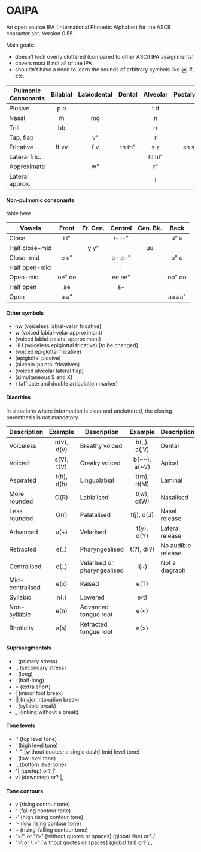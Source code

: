 # OAIPA
An open source IPA (International Phonetic Alphabet) for the ASCII character set.
Version 0.55.

Main goals:
- doesn't look overly cluttered (compared to other ASCII IPA assignments)
- covers most if not all of the IPA
- shouldn't have a need to learn the sounds of arbitrary symbols like @, #, etc.

Pulmonic Consonants | Bilabial | Labiodental | Dental | Alveolar | Postalveolar | Retroflex | Palatal | Velar | Uvular | Pharyngeal | Glottal
---             | :---: | :---: |  :---:  |  :---:  |  :---:  |  :---:  | :---: | :---: | :---: | :---: | :---:
Plosive         | p  b  |       |         | t   d   |         | T   D   | c  gj | k  g  | q  G  |       | ?
Nasal           |    m  |    mg |         |     n   |         |     nn  |    nj |    ng |    N  |       |
Trill           |    bb |       |         |     rr  |         |         |       |       |    rX |       |
Tap, flap       |       |    v" |         |     r   |         |     RL  |       |       |       |       |
Fricative       | ff vv | f  v  | th  th" | s   z   | sh  sh" | sz  sz" | SJ ZJ | x  x" | X  X" | h- ?? | h  H
Lateral fric.   |       |       |         | hl  hl" |         |         |       |       |       |       |
Approximate     |       |    w" |         |     r"  |         |     R"  |    j  |    W" |       |       |
Lateral approx. |       |       |         |     l   |         |     ll  |    J  |    L  |       |       |

#### Non-pulmonic consonants
table here

Vowels | Front | Fr. Cen. | Central | Cen. Bk. | Back
---            |  :---:  |  :---:  |  :---:  |  :---:  |  :---:
Close          | i   i"  |         | i-  i-" |         | u"  u
Half close-mid |         | y   y"  |         |     uu  |
Close-mid      | e   e"  |         | e-  e-" |         | o"  o
Half open-mid  |         |         |     '   |         |
Open-mid       | oe" oe  |         | ee  ee" |         | oo" oo
Half open      |     ae  |         |     a-  |         |
Open           | a   a"  |         |         |         | aa  aa"

#### Other symbols
- hw (voiceless labial-velar fricative)
- w (voiced labial-velar approximant)
- (voiced labial-palatal approximant)
- HH (voiceless epiglottal fricative) [to be changed]
- (voiced epiglottal fricative)
- (epiglottal plosive)
- (alveolo-palatal fricatives)
- (voiced alveolar lateral flap)
- (simultaneous S and X)
- ) (afficate and double articulation marker)

#### Diacritics
In situations where information is clear and uncluttered, the closing parenthesis is not mandatory.

Description | Example | Description | Example | Description | Example
--- | :---: | --- | :---: | --- | :---:
Voiceless       | n(v), d(v) | Breathy voiced              | b(,,), a(,V) | Dental             | t(d), d(D)
Voiced          | s(V), t(V) | Creaky voiced               | b(~~), a(~V) | Apical             | t(a), d(A)
Aspirated       | t(h), d(h) | Linguolabial                | t(m),  d(M)  | Laminal            | t(L), d(L)
More rounded    | O(R)       | Labialised                  | t(w),  d(W)  | Nasalised          | e~
Less rounded    | O(r)       | Palatalised                 | t(j),  d(J)  | Nasal release      | d(n), d(N)
Advanced        | u(+)       | Velarised                   | t(y),  d(Y)  | Lateral release    | d(l)
Retracted       | e(_)       | Pharyngealised              | t(?),  d(?)  | No audible release | d(-)
Centralised     | e(..)      | Velarised or pharyngealised | l(~)         | Not a diagraph     | t*H
Mid-centralised | e(x)       | Raised                      | e(T)         |                    |
Syllabic        | n(.)       | Lowered                     | e(t)         |                    |
Non-syllabic    | e(n)       | Advanced tongue root        | e(<)         |                    |
Rhoticity       | a(s)       | Retracted tongue root       | e(>)         |                    |

#### Suprasegmentals
- , (primary stress)
- ,, (secondary stress)
- : (long)
- ; (half-long)
- = (extra short)
- | (minor foot break)
- || (major intonation break)
- . (syllable break)
- _ (linking without a break)
#### Tone levels
- '' (top level tone)
- ' (high level tone)
- "-" [without quotes; a single dash] (mid level tone)
- , (low level tone)
- ,, (bottom level tone)
- ^| (upstep) or? |'
- v| (downstep) or? |,
#### Tone contours
- v (rising contour tone)
- ^ (falling contour tone)
- -' (high rising contour tone)
- '- (low rising contour tone)
- ~ (rising-falling contour tone)
- ">/" or "/>" [without quotes or spaces] (global rise) or? /'
- ">\ or \ >" [without quotes or spaces] (global fall) or? \ ,
